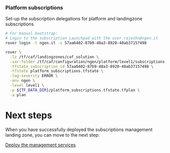 
### Platform subscriptions
Set-up the subscription delegations for platform and landingzone subscriptions

```bash
# For manual bootstrap:
# Login to the subscription Launchpad with the user rajeshn@ngen.it
rover login -t ngen.it -s 57aa6402-87b9-48a3-8920-40ab37157498

rover \
  -lz /tf/caf/landingzones/caf_solution \
  -var-folder /tf/caf/configuration/ngen/platform/level1/subscriptions \
  -tfstate_subscription_id 57aa6402-87b9-48a3-8920-40ab37157498 \
  -tfstate platform_subscriptions.tfstate \
  -log-severity ERROR \
  -env ngen \
  -level level1 \
  -p ${TF_DATA_DIR}/platform_subscriptions.tfstate.tfplan \
  -a plan

```


# Next steps

When you have successfully deployed the subscriptions management landing zone, you can move to the next step:

[Deploy the management services](../../level1/management/readme.md)